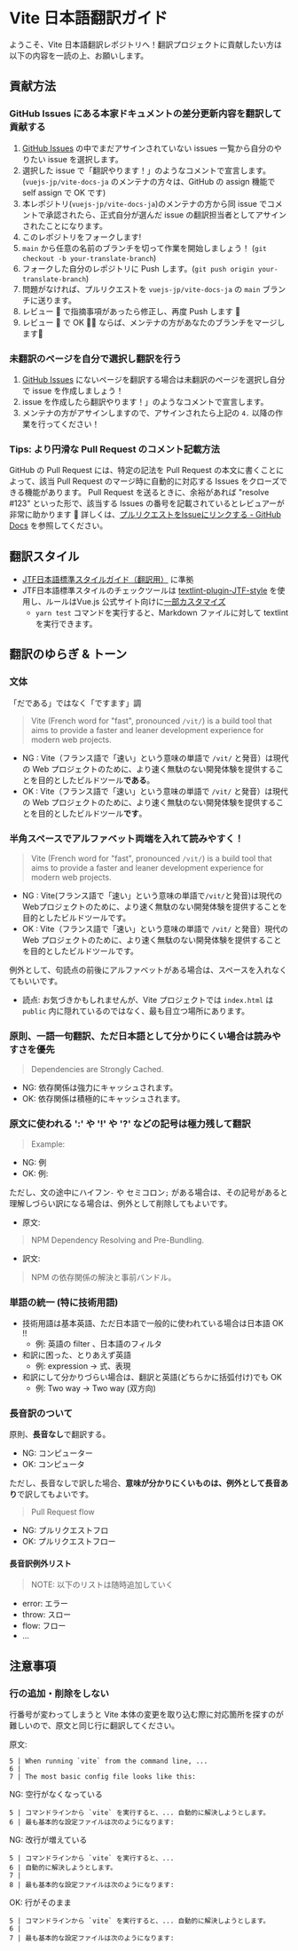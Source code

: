 # Vite 日本語翻訳ガイド
ようこそ、Vite 日本語翻訳レポジトリへ！翻訳プロジェクトに貢献したい方は以下の内容を一読の上、お願いします。   

## 貢献方法

### GitHub Issues にある本家ドキュメントの差分更新内容を翻訳して貢献する

1. [GitHub Issues](https://github.com/vuejs-jp/vite-docs-ja/issues) の中でまだアサインされていない issues 一覧から自分のやりたい issue を選択します。
2. 選択した issue で「翻訳やります！」のようなコメントで宣言します。(`vuejs-jp/vite-docs-ja` のメンテナの方々は、GitHub の assign 機能で self assign で OK です)
3. 本レポジトリ(`vuejs-jp/vite-docs-ja`)のメンテナの方から同 issue でコメントで承認されたら、正式自分が選んだ issue の翻訳担当者としてアサインされたことになります。
4. このレポジトリをフォークします!
5. `main` から任意の名前のブランチを切って作業を開始しましょう！ (`git checkout -b your-translate-branch`)
6. フォークした自分のレポジトリに Push します。(`git push origin your-translate-branch`)
7. 問題がなければ、プルリクエストを `vuejs-jp/vite-docs-ja` の `main` ブランチに送ります。
8. レビュー 👀 で指摘事項があったら修正し、再度 Push します 📝
9. レビュー 👀 で OK 🙆‍♀️ ならば、メンテナの方があなたのブランチをマージします🎉


### 未翻訳のページを自分で選択し翻訳を行う

1. [GitHub Issues](https://github.com/vuejs-jp/vite-docs-ja/issues) にないページを翻訳する場合は未翻訳のページを選択し自分で issue を作成しましょう！
2. issue を作成したら翻訳やります！」のようなコメントで宣言します。
3. メンテナの方がアサインしますので、アサインされたら上記の `4.` 以降の作業を行ってください！

### Tips: より円滑な Pull Request のコメント記載方法

GitHub の Pull Request には、特定の記法を Pull Request の本文に書くことによって、該当 Pull Request のマージ時に自動的に対応する Issues をクローズできる機能があります。 Pull Request を送るときに、余裕があれば "resolve #123" といった形で、該当する Issues の番号を記載されているとレビュアーが非常に助かります 🙏 詳しくは、[プルリクエストをIssueにリンクする - GitHub Docs](https://docs.github.com/ja/github/managing-your-work-on-github/linking-a-pull-request-to-an-issue) を参照してください。

## 翻訳スタイル

- [JTF日本語標準スタイルガイド（翻訳用）](https://www.jtf.jp/tips/styleguide) に準拠
- JTF日本語標準スタイルのチェックツールは [textlint-plugin-JTF-style](https://github.com/azu/textlint-plugin-JTF-style) を使用し、ルールはVue.js 公式サイト向けに[一部カスタマイズ](.textlintrc)
  - `yarn test` コマンドを実行すると、Markdown ファイルに対して textlint を実行できます。

## 翻訳のゆらぎ & トーン

### 文体
「だである」ではなく「ですます」調

> Vite (French word for "fast", pronounced `/vit/`) is a build tool that aims to provide a faster and leaner development experience for modern web projects. 

- NG : Vite（フランス語で「速い」という意味の単語で `/vit/` と発音）は現代の Web プロジェクトのために、より速く無駄のない開発体験を提供することを目的としたビルドツール**である**。
- OK : Vite（フランス語で「速い」という意味の単語で `/vit/` と発音）は現代の Web プロジェクトのために、より速く無駄のない開発体験を提供することを目的としたビルドツール**です**。

### 半角スペースでアルファベット両端を入れて読みやすく！

> Vite (French word for "fast", pronounced `/vit/`) is a build tool that aims to provide a faster and leaner development experience for modern web projects. 

- NG : Vite(フランス語で「速い」という意味の単語で`/vit/`と発音)は現代のWebプロジェクトのために、より速く無駄のない開発体験を提供することを目的としたビルドツールです。
- OK : Vite（フランス語で「速い」という意味の単語で `/vit/` と発音）現代の Web プロジェクトのために、より速く無駄のない開発体験を提供することを目的としたビルドツールです。

例外として、句読点の前後にアルファベットがある場合は、スペースを入れなくてもいいです。

- 読点: お気づきかもしれませんが、Vite プロジェクトでは `index.html` は `public` 内に隠れているのではなく、最も目立つ場所にあります。

### 原則、一語一句翻訳、ただ日本語として分かりにくい場合は読みやすさを優先

> Dependencies are Strongly Cached.

- NG: 依存関係は強力にキャッシュされます。
- OK: 依存関係は積極的にキャッシュされます。

### 原文に使われる ':' や '!' や '?' などの記号は極力残して翻訳

> Example:

- NG: 例
- OK: 例:

ただし、文の途中にハイフン`-` や セミコロン`;` がある場合は、その記号があると理解しづらい訳になる場合は、例外として削除してもよいです。

- 原文:
> NPM Dependency Resolving and Pre-Bundling.

- 訳文:
> NPM の依存関係の解決と事前バンドル。

### 単語の統一 (特に技術用語)

- 技術用語は基本英語、ただ日本語で一般的に使われている場合は日本語 OK !!
  - 例: 英語の filter 、日本語のフィルタ
- 和訳に困った、とりあえず英語
  - 例: expression -> 式、表現
- 和訳にして分かりづらい場合は、翻訳と英語(どちらかに括弧付け)でも OK
  - 例: Two way -> Two way (双方向)

### 長音訳のついて
原則、**長音なし**で翻訳する。

- NG: コンピューター
- OK: コンピュータ

ただし、長音なしで訳した場合、**意味が分かりにくいものは、例外として長音あり**で訳してもよいです。

> Pull Request flow

- NG: プルリクエストフロ
- OK: プルリクエストフロー

#### 長音訳例外リスト
> NOTE: 以下のリストは随時追加していく

- error: エラー
- throw: スロー
- flow: フロー
- ...

## 注意事項
### 行の追加・削除をしない
行番号が変わってしまうと Vite 本体の変更を取り込む際に対応箇所を探すのが難しいので、原文と同じ行に翻訳してください。

原文:
```
5 | When running `vite` from the command line, ...
6 |
7 | The most basic config file looks like this:
```

NG: 空行がなくなっている
```
5 | コマンドラインから `vite` を実行すると、... 自動的に解決しようとします。
6 | 最も基本的な設定ファイルは次のようになります:
```
NG: 改行が増えている
```
5 | コマンドラインから `vite` を実行すると、...
6 | 自動的に解決しようとします。
7 |
8 | 最も基本的な設定ファイルは次のようになります:
```
OK: 行がそのまま
```
5 | コマンドラインから `vite` を実行すると、... 自動的に解決しようとします。
6 |
7 | 最も基本的な設定ファイルは次のようになります:
```
